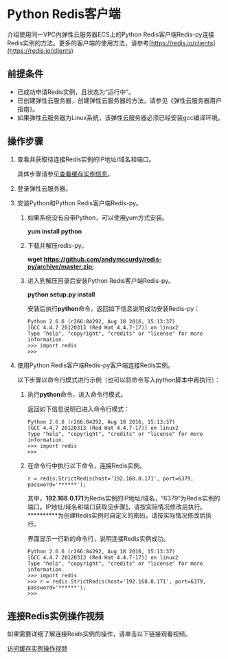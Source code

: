 # Python Redis客户端<a name="ZH-CN_TOPIC_0148195287"></a>

介绍使用同一VPC内弹性云服务器ECS上的Python Redis客户端Redis-py连接Redis实例的方法。更多的客户端的使用方法，请参考[https://redis.io/clients](https://redis.io/clients)

## 前提条件<a name="section1502270695932"></a>

-   已成功申请Redis实例，且状态为“运行中”。
-   已创建弹性云服务器，创建弹性云服务器的方法，请参见《弹性云服务器用户指南》。
-   如果弹性云服务器为Linux系统，该弹性云服务器必须已经安装gcc编译环境。

## 操作步骤<a name="section886785613318"></a>

1.  <a name="li450593110588"></a>查看并获取待连接Redis实例的IP地址/域名和端口。

    具体步骤请参见[查看缓存实例信息](查看缓存实例信息.md)。

2.  登录弹性云服务器。
3.  安装Python和Python Redis客户端Redis-py。
    1.  如果系统没有自带Python，可以使用yum方式安装。

        **yum install python**

    2.  下载并解压redis-py。

        **wget https://github.com/andymccurdy/redis-py/archive/master.zip;**

    3.  进入到解压目录后安装Python Redis客户端Redis-py。

        **python setup.py install**

        安装后执行**python**命令，返回如下信息说明成功安装Redis-py：

        ```
        Python 2.6.6 (r266:84292, Aug 18 2016, 15:13:37) 
        [GCC 4.4.7 20120313 (Red Hat 4.4.7-17)] on linux2
        Type "help", "copyright", "credits" or "license" for more information.
        >>> import redis
        >>>
        ```

4.  使用Python Redis客户端Redis-py客户端连接Redis实例。

    以下步骤以命令行模式进行示例（也可以将命令写入python脚本中再执行）：

    1.  执行**python**命令，进入命令行模式。

        返回如下信息说明已进入命令行模式：

        ```
        Python 2.6.6 (r266:84292, Aug 18 2016, 15:13:37) 
        [GCC 4.4.7 20120313 (Red Hat 4.4.7-17)] on linux2
        Type "help", "copyright", "credits" or "license" for more information.
        >>> import redis
        >>>
        ```

    2.  在命令行中执行以下命令，连接Redis实例。

        ```
        r = redis.StrictRedis(host='192.168.0.171', port=6379, password='******');
        ```

        其中，**192.168.0.171**为Redis实例的IP地址/域名，“6379“为Redis实例的端口。IP地址/域名和端口获取见步骤[1](#li450593110588)，请按实际情况修改后执行。**\*\*\*\*\*\***为创建Redis实例时自定义的密码，请按实际情况修改后执行。

        界面显示一行新的命令行，说明连接Redis实例成功。

        ```
        Python 2.6.6 (r266:84292, Aug 18 2016, 15:13:37) 
        [GCC 4.4.7 20120313 (Red Hat 4.4.7-17)] on linux2
        Type "help", "copyright", "credits" or "license" for more information.
        >>> import redis
        >>> r = redis.StrictRedis(host='192.168.0.171', port=6379, password='******');
        >>> 
        ```



## 连接Redis实例操作视频<a name="section1818730142011"></a>

如果需要详细了解连接Reids实例的操作，请单击以下链接观看视频。

[访问缓存实例操作视频](https://support.huaweicloud.com/dcs_video/index.html)

